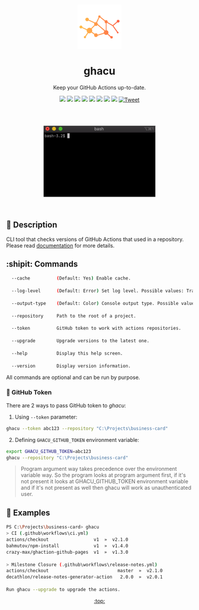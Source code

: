 <p align="center"><a href="https://github.com/fabasoad/ghacu"><img src="https://raw.githubusercontent.com/fabasoad/ghacu/main/resources/ghacu-logo-png-img.png" alt="ghacu logo" height="120"/></a></p>
<h1 align="center">ghacu</h1>
<p align="center">Keep your GitHub Actions up-to-date.</p>

<p align="center">
	<a href="https://github.com/fabasoad/ghacu/actions?query=workflow%3A%22CI+%28main%29%22"><img src="https://github.com/fabasoad/ghacu/workflows/CI%20(main)/badge.svg" /></a>
	<a href="https://github.com/fabasoad/ghacu/actions?query=workflow%3A%22CI+%28latest%29%22"><img src="https://github.com/fabasoad/ghacu/workflows/CI%20(latest)/badge.svg" /></a>
	<a href="https://github.com/fabasoad/ghacu/actions?query=workflow%3A%22YAML+Lint%22"><img src="https://github.com/fabasoad/ghacu/workflows/YAML%20Lint/badge.svg" /></a>
	<a href="https://github.com/fabasoad/ghacu/actions?query=workflow%3A%22PowerShell+Lint%22"><img src="https://github.com/fabasoad/ghacu/workflows/PowerShell%20Lint/badge.svg" /></a>
	<a href="https://lgtm.com/projects/g/fabasoad/ghacu/alerts/"><img src="https://img.shields.io/lgtm/alerts/g/fabasoad/ghacu.svg?logo=lgtm&logoWidth=18" /></a>
	<a href="https://codeclimate.com/github/fabasoad/ghacu/maintainability"><img src="https://api.codeclimate.com/v1/badges/261a8a73037043dfde09/maintainability" /></a>
	<a href="https://codecov.io/gh/fabasoad/ghacu"><img src="https://codecov.io/gh/fabasoad/ghacu/branch/main/graph/badge.svg" /></a>
	<a href="https://choosealicense.com/licenses/mit/"><img src="https://img.shields.io/github/license/fabasoad/ghacu" /></a>
    <a href="https://twitter.com/intent/tweet?text=Keep%20your%20GitHub%20Actions%20up-to-date!%20It's%20easy%20to%20use%20locally%20as%20well%20as%20in%20your%20CI%20pipeline.%20Check%20it%20out!&url=https://github.com/fabasoad/ghacu&hashtags=githubactions,opensource,dependencies,csharp,updates"><img src="http://randojs.com/images/tweetShield.svg" alt="Tweet" height="20"/></a>
</p><br/><br/>

<p align="center"><a href="https://github.com/fabasoad/ghacu"><img src="https://raw.githubusercontent.com/fabasoad/ghacu/main/resources/ghacu-demo.gif" width="60%"/></a></p><br/>

## :page_with_curl: Description
CLI tool that checks versions of GitHub Actions that used in a repository. Please read [documentation](https://github.com/fabasoad/ghacu/wiki) for more details.

## :shipit: Commands
```bash
  --cache          (Default: Yes) Enable cache.

  --log-level      (Default: Error) Set log level. Possible values: Trace, Debug, Information, Warning, Error, Critical, None.

  --output-type    (Default: Color) Console output type. Possible values: Color, NoColor.

  --repository     Path to the root of a project.

  --token          GitHub token to work with actions repositories.

  --upgrade        Upgrade versions to the latest one.

  --help           Display this help screen.

  --version        Display version information.
```
All commands are optional and can be run by purpose.

### :key: GitHub Token
There are 2 ways to pass GitHub token to _ghacu_:
1. Using `--token` parameter:
```bash
ghacu --token abc123 --repository "C:\Projects\business-card"
```
2. Defining `GHACU_GITHUB_TOKEN` environment variable:
```bash
export GHACU_GITHUB_TOKEN=abc123
ghacu --repository "C:\Projects\business-card"
```
> Program argument way takes precedence over the environment variable way. So the program looks at program argument first, if it's not present it looks at GHACU_GITHUB_TOKEN environment variable and if it's not present as well then ghacu will work as unauthenticated user.

## :crystal_ball: Examples  
```bash
PS C:\Projects\business-card> ghacu
> CI (.github\workflows\ci.yml)
actions/checkout                 v1  »  v2.1.0
bahmutov/npm-install             v1  »  v1.4.0
crazy-max/ghaction-github-pages  v1  »  v1.3.0

> Milestone Closure (.github\workflows\release-notes.yml)
actions/checkout                          master  »  v2.1.0
decathlon/release-notes-generator-action   2.0.0  »  v2.0.1

Run ghacu --upgrade to upgrade the actions.
```

<p align="center"><a href="https://github.com/fabasoad/ghacu#">:top:</a></p>